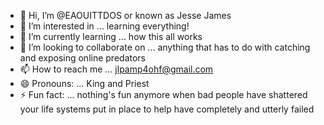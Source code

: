 - 👋 Hi, I’m @EAOUITTDOS or known as Jesse James
- 👀 I’m interested in ... learning everything!
- 🌱 I’m currently learning ... how this all works
- 💞️ I’m looking to collaborate on ... anything that has to do with catching and exposing online predators 
- 📫 How to reach me ... jlpamp4ohf@gmail.com 
- 😄 Pronouns: ... King and Priest 
- ⚡ Fun fact: ... nothing's fun anymore when bad people have shattered your life systems put in place to help have completely and utterly failed

<!---
EAOUITTDOS/EAOUITTDOS is a ✨ special ✨ repository because its `README.md` (this file) appears on your GitHub profile.
You can click the Preview link to take a look at your changes.
--->

